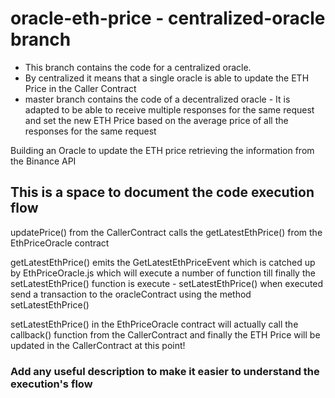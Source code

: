# oracle-eth-price - centralized-oracle branch
* This branch contains the code for a centralized oracle.
* By centralized it means that a single oracle is able to update the ETH Price in the Caller Contract
* master branch contains the code of a decentralized oracle - It is adapted to be able to receive multiple responses for the same request and set the new ETH Price based on the average price of all the responses for the same request

Building an Oracle to update the ETH price retrieving the information from the Binance API

## This is a space to document the code execution flow

updatePrice() from the CallerContract calls the getLatestEthPrice() from the EthPriceOracle contract

getLatestEthPrice() emits the GetLatestEthPriceEvent which is catched up by EthPriceOracle.js which will execute a number of function till finally the setLatestEthPrice() function is execute
	- setLatestEthPrice() when executed send a transaction to the oracleContract using the method setLatestEthPrice()

setLatestEthPrice() in the EthPriceOracle contract will actually call the callback() function from the CallerContract and finally the ETH Price will be updated in the CallerContract at this point!

### Add any useful description to make it easier to understand the execution's flow
